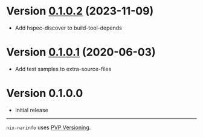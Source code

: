 # Version [0.1.0.2](https://github.com/sorki/nix-narinfo/compare/0.1.0.1...0.1.0.2) (2023-11-09)

* Add hspec-discover to build-tool-depends

# Version [0.1.0.1](https://github.com/sorki/nix-narinfo/compare/0.1.0.0...0.1.0.1) (2020-06-03)

* Add test samples to extra-source-files

# Version 0.1.0.0

* Initial release

---

`nix-narinfo` uses [PVP Versioning][1].

[1]: https://pvp.haskell.org
